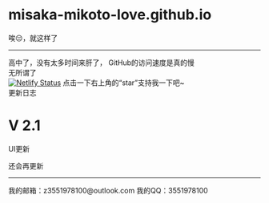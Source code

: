 # misaka-mikoto-love.github.io
唉😔，就这样了<hr>
高中了，没有太多时间来肝了，
GitHub的访问速度是真的慢<br>
无所谓了<br>[![Netlify Status](https://api.netlify.com/api/v1/badges/34cc4b95-d463-4e75-b15f-43dc68932f80/deploy-status)](https://app.netlify.com/sites/misaka/deploys)
点击一下右上角的“star”支持我一下吧~<br>
更新日志
<h1>V 2.1</h1>
<p>UI更新</p>
还会再更新<hr>
我的邮箱：z3551978100@outlook.com
我的QQ：3551978100
